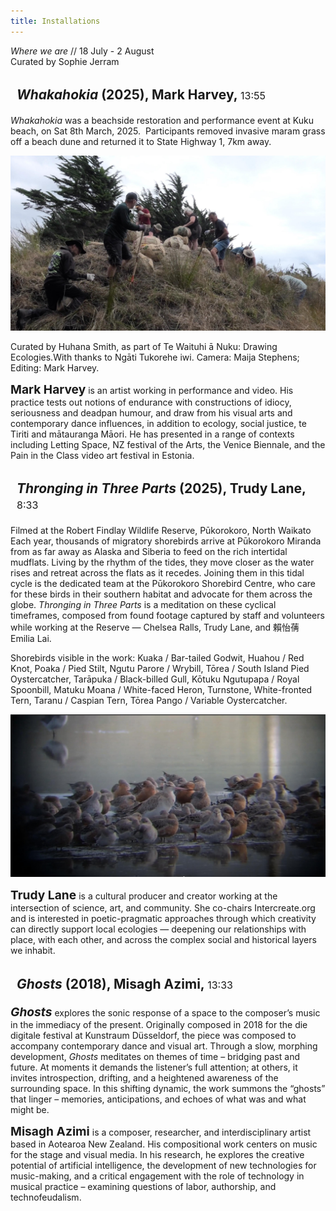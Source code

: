 ```yaml
---
title: Installations
---
```


_Where we are_ // 18 July - 2 August<br/>
Curated by Sophie Jerram 

## _Whakahokia_ (2025), Mark Harvey, <span>13:55</span>

_Whakahokia_ was a beachside restoration and performance event at Kuku beach, on
Sat 8th March, 2025.  Participants removed invasive maram grass off a beach
dune and returned it to State Highway 1, 7km away.

![](maram_grass.jpeg)

Curated by Huhana Smith, as part of Te Waituhi ā Nuku: Drawing Ecologies.With
thanks to Ngāti Tukorehe iwi. Camera: Maija Stephens; Editing: Mark Harvey.

**Mark Harvey** is an artist working in performance and video. His practice
tests out notions of endurance with constructions of idiocy, seriousness and
deadpan humour, and draw from his visual arts and contemporary dance
influences, in addition to ecology, social justice, te Tiriti and mātauranga
Māori. He has presented in a range of contexts including Letting Space, NZ
festival of the Arts, the Venice Biennale, and the Pain in the Class video art
festival in Estonia.
 

## _Thronging in Three Parts_ (2025), Trudy Lane, <span>8:33</span>

Filmed at the Robert Findlay Wildlife Reserve, Pūkorokoro, North Waikato Each
year, thousands of migratory shorebirds arrive at Pūkorokoro Miranda from as
far away as Alaska and Siberia to feed on the rich intertidal mudflats. Living
by the rhythm of the tides, they move closer as the water rises and retreat
across the flats as it recedes. Joining them in this tidal cycle is the
dedicated team at the Pūkorokoro Shorebird Centre, who care for these birds in
their southern habitat and advocate for them across the globe. _Thronging in
Three Parts_ is a meditation on these cyclical timeframes, composed from found
footage captured by staff and volunteers while working at the Reserve — Chelsea
Ralls, Trudy Lane, and 賴怡蒨 Emilia Lai.

Shorebirds visible in the work: Kuaka / Bar-tailed Godwit, Huahou / Red Knot,
Poaka / Pied Stilt, Ngutu Parore / Wrybill, Tōrea / South Island Pied
Oystercatcher, Tarāpuka / Black-billed Gull, Kōtuku Ngutupapa / Royal
Spoonbill, Matuku Moana / White-faced Heron, Turnstone, White-fronted Tern,
Taranu / Caspian Tern, Tōrea Pango / Variable Oystercatcher.

![](birds.jpeg)

**Trudy Lane** is a cultural producer and creator working at the intersection of
science, art, and community. She co-chairs Intercreate.org and is interested in
poetic-pragmatic approaches through which creativity can directly support local
ecologies — deepening our relationships with place, with each other, and across
the complex social and historical layers we inhabit.
 


## _Ghosts_ (2018), Misagh Azimi, <span>13:33</span>

**_Ghosts_** explores the sonic response of a space to the composer’s music in the
immediacy of the present. Originally composed in 2018 for the die digitale
festival at Kunstraum Düsseldorf, the piece was composed to accompany
contemporary dance and visual art. Through a slow, morphing development, _Ghosts_
meditates on themes of time – bridging past and future. At moments it demands
the listener’s full attention; at others, it invites introspection, drifting,
and a heightened awareness of the surrounding space. In this shifting dynamic,
the work summons the “ghosts” that linger – memories, anticipations, and echoes
of what was and what might be.

**Misagh Azimi** is a composer, researcher, and interdisciplinary artist based in
Aotearoa New Zealand. His compositional work centers on music for the stage and
visual media. In his research, he explores the creative potential of artificial
intelligence, the development of new technologies for music-making, and a
critical engagement with the role of technology in musical practice – examining
questions of labor, authorship, and technofeudalism. 



<style>

h2 {
  background: var(--critical-cream);
  color: var(--critical-green);

  padding-top: 3px;
  padding-left: 10px;
  padding-bottom: 3px;
}

h2 span {
  font-size: 1rem;
  font-weight: 400;
}

p strong {
  font-size: 1.2rem;
}

img {
  border-radius: 0;
}
</style>

